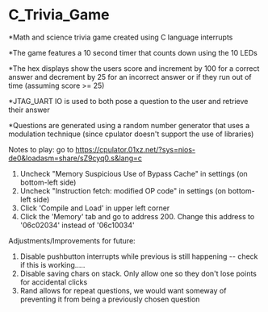 # C_Trivia_Game
*Math and science trivia game created using C language interrupts

*The game features a 10 second timer that counts down using the 10 LEDs

*The hex displays show the users score and increment by 100 for a correct answer and decrement by 25 for an incorrect answer or if they run out of time (assuming score >= 25)

*JTAG_UART IO is used to both pose a question to the user and retrieve their answer

*Questions are generated using a random number generator that uses a modulation technique (since cpulator doesn't support the use of libraries)

Notes to play: go to https://cpulator.01xz.net/?sys=nios-de0&loadasm=share/sZ9cyq0.s&lang=c
1. Uncheck "Memory Suspicious Use of Bypass Cache" in settings (on bottom-left side)
2. Uncheck "Instruction fetch: modified OP code" in settings (on bottom-left side)
3. Click 'Compile and Load' in upper left corner
4. Click the 'Memory' tab and go to address 200. Change this address to '06c02034' instead of '06c10034'

Adjustments/Improvements for future: 
1. Disable pushbutton interrupts while previous is still happening -- check if this is working.....
2. Disable saving chars on stack. Only allow one so they don't lose points for accidental clicks
3. Rand allows for repeat questions, we would want someway of preventing it from being a previously chosen question 

